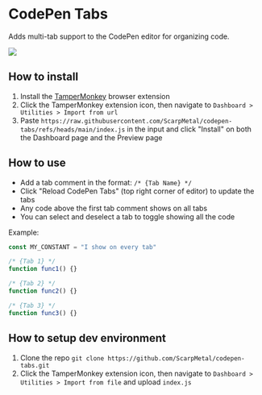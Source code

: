 # CodePen Tabs
Adds multi-tab support to the CodePen editor for organizing code.

<img src="https://i.imgur.com/m6AIeNd.png" />

## How to install
1. Install the [TamperMonkey](https://www.tampermonkey.net/#download) browser extension
2. Click the TamperMonkey extension icon, then navigate to `Dashboard > Utilities > Import from url`
3. Paste `https://raw.githubusercontent.com/ScarpMetal/codepen-tabs/refs/heads/main/index.js` in the input and click "Install" on both the Dashboard page and the Preview page

## How to use
* Add a tab comment in the format: `/* {Tab Name} */`
* Click "Reload CodePen Tabs" (top right corner of editor) to update the tabs
* Any code above the first tab comment shows on all tabs
* You can select and deselect a tab to toggle showing all the code

Example:
```javascript
const MY_CONSTANT = "I show on every tab"

/* {Tab 1} */
function func1() {}

/* {Tab 2} */
function func2() {}

/* {Tab 3} */
function func3() {}
```

## How to setup dev environment
1. Clone the repo `git clone https://github.com/ScarpMetal/codepen-tabs.git`
2. Click the TamperMonkey extension icon, then navigate to `Dashboard > Utilities > Import from file` and upload `index.js`